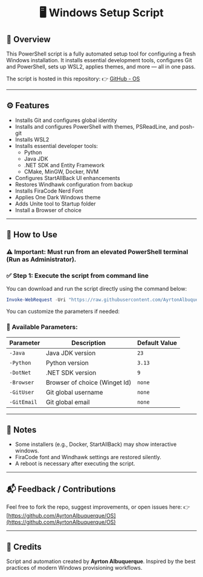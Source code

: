 <div align="center">

# 🖥️ Windows Setup Script

</div>

## 📄 Overview
This PowerShell script is a fully automated setup tool for configuring a fresh Windows installation. It installs essential development tools, configures Git and PowerShell, sets up WSL2, applies themes, and more — all in one pass.

The script is hosted in this repository:
👉 [GitHub - OS](https://github.com/AyrtonAlbuquerque/OS/blob/main/Windows/setup.ps1)

---

## ⚙️ Features
- Installs Git and configures global identity
- Installs and configures PowerShell with themes, PSReadLine, and posh-git
- Installs WSL2
- Installs essential developer tools:
  - Python
  - Java JDK
  - .NET SDK and Entity Framework
  - CMake, MinGW, Docker, NVM
- Configures StartAllBack UI enhancements
- Restores Windhawk configuration from backup
- Installs FiraCode Nerd Font
- Applies One Dark Windows theme
- Adds Unite tool to Startup folder
- Install a Browser of choice

---

## 🚀 How to Use

### ⚠️ Important: Must run from an **elevated PowerShell terminal (Run as Administrator)**.

### ✅ Step 1: Execute the script from command line
You can download and run the script directly using the command below:

```powershell
Invoke-WebRequest -Uri "https://raw.githubusercontent.com/AyrtonAlbuquerque/OS/main/Windows/setup.ps1" -OutFile "$env:USERPROFILE\Downloads\setup.ps1"; pwsh.exe -ExecutionPolicy Bypass -File "$env:USERPROFILE\Downloads\setup.ps1" -Java "23" -Python "3.13" -DotNet "9" -Browser "Zen-Team.Zen-Browser" -GitUser "name" -GitEmail "your@hotmail.com"
```

You can customize the parameters if needed:

### 🧠 Available Parameters:
| Parameter        | Description                                 | Default Value               |
|------------------|---------------------------------------------|-----------------------------|
| `-Java`          | Java JDK version                            | `23`                        |
| `-Python`        | Python version                              | `3.13`                      |
| `-DotNet`        | .NET SDK version                            | `9`                         |
| `-Browser`       | Browser of choice (Winget Id)               | `none`                      |
| `-GitUser`       | Git global username                         | `none`                      |
| `-GitEmail`      | Git global email                            | `none`                      |

---

## 📎 Notes
- Some installers (e.g., Docker, StartAllBack) may show interactive windows.
- FiraCode font and Windhawk settings are restored silently.
- A reboot is necessary after executing  the script.

---

## 📬 Feedback / Contributions
Feel free to fork the repo, suggest improvements, or open issues here:
👉 [https://github.com/AyrtonAlbuquerque/OS](https://github.com/AyrtonAlbuquerque/OS)

---

## 🙌 Credits
Script and automation created by **Ayrton Albuquerque**.
Inspired by the best practices of modern Windows provisioning workflows.

